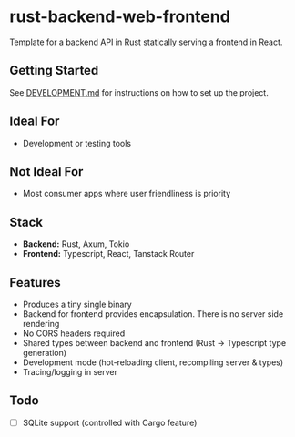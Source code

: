# rust-backend-web-frontend

Template for a backend API in Rust statically serving a frontend in React.

## Getting Started

See [DEVELOPMENT.md](./DEVELOPMENT.md) for instructions on how to set up the project.

## Ideal For

- Development or testing tools

## Not Ideal For

- Most consumer apps where user friendliness is priority

## Stack

- **Backend:** Rust, Axum, Tokio
- **Frontend:** Typescript, React, Tanstack Router

## Features

- Produces a tiny single binary
- Backend for frontend provides encapsulation. There is no server side rendering
- No CORS headers required
- Shared types between backend and frontend (Rust -> Typescript type generation)
- Development mode (hot-reloading client, recompiling server & types)
- Tracing/logging in server

## Todo

- [ ] SQLite support (controlled with Cargo feature)

